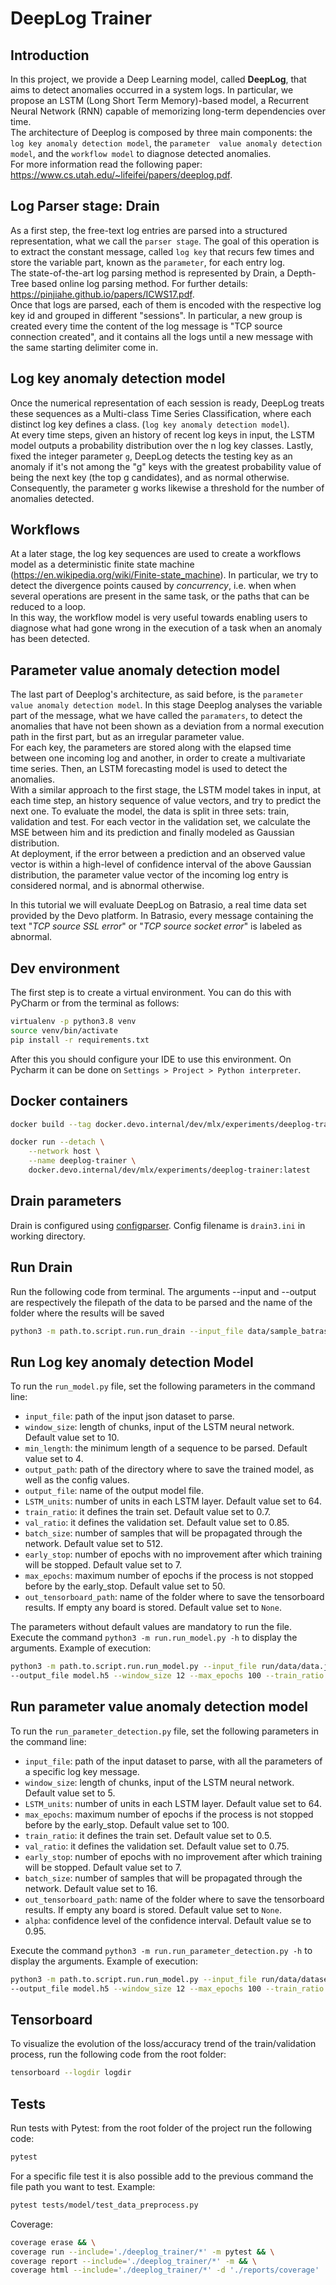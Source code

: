 # DeepLog Trainer

## Introduction

In this project, we provide a Deep Learning model, called **DeepLog**, that aims to detect anomalies occurred in a 
system logs. In particular, we propose an LSTM (Long Short Term Memory)-based model, a Recurrent Neural Network (RNN) 
capable of memorizing long-term dependencies over time.\
The architecture of Deeplog is composed by three main components: the `log key anomaly detection model`, the `parameter 
value anomaly detection model`, and the `workflow model` to diagnose detected anomalies.   
For more information read the following paper: https://www.cs.utah.edu/~lifeifei/papers/deeplog.pdf.

## Log Parser stage: Drain

As a first step, the free-text log entries are parsed into a structured representation, what we call the 
`parser stage`. The goal of this operation is to extract the constant message, called `log key` that recurs few times 
and store the variable part, known as the `parameter`, for each entry log. \
The state-of-the-art log parsing method is represented by Drain, a Depth-Tree based online log parsing method. 
For further details: https://pinjiahe.github.io/papers/ICWS17.pdf. \
Once that logs are parsed, each of them is encoded with the respective log key id and grouped in different "sessions". 
In particular, a new group is created every time the content of the log message is "TCP source connection created", 
and it contains all the logs until a new message with the same starting delimiter come in. 

## Log key anomaly detection model

Once the numerical representation of each session is ready, DeepLog treats these sequences as a Multi-class Time Series
Classification,  where each distinct log key defines a class. (`log key anomaly detection model`).\
At every time steps, given an  history of recent log keys in input, the LSTM model outputs a probability distribution 
over the n log key classes. Lastly, fixed the integer parameter `g`, DeepLog detects the testing key as an anomaly if 
it's not among the "g" keys with the greatest probability value of being the next key (the top g candidates), and as
normal otherwise. Consequently, the parameter g works likewise a threshold for the number of anomalies detected.

## Workflows

At a later stage, the log key sequences are used to create a workflows model as a deterministic finite state machine 
(https://en.wikipedia.org/wiki/Finite-state_machine). In particular, we try to detect the divergence points caused by 
*concurrency*, i.e. when when several operations are present in the same task, or the paths that can be reduced to a 
loop.\
In this way, the workflow model is very useful towards enabling users to diagnose what had gone wrong in the execution 
of a task when an anomaly has been detected.

## Parameter value anomaly detection model

The last part of Deeplog's architecture, as said before, is the `parameter value anomaly detection model`. In this stage 
Deeplog analyses the variable part of the message, what we have called the `paramaters`, to detect the anomalies that 
have not been shown as a deviation from a normal execution path in the first part, but as an irregular parameter value.\
For each key, the parameters are stored along with the elapsed time between one incoming log and another, in order to 
create a multivariate time series. Then, an LSTM forecasting model is used to detect the anomalies. \
With a similar approach to the first stage, the LSTM model takes in input, at each time step, an history sequence of 
value vectors, and try to predict the next one. To evaluate the model, the data is split in three sets: train, 
validation and test. For each vector in the validation set, we calculate the MSE between him and its prediction 
and finally modeled as Gaussian distribution. \
At deployment, if the error between a prediction and an observed value vector is within a high-level of confidence 
interval of the above Gaussian distribution, the parameter value vector of the incoming log entry is considered normal,
and is abnormal otherwise. 

In this tutorial we will evaluate DeepLog on Batrasio, a real time data set provided by the Devo platform. 
In Batrasio, every message containing the text "*TCP source SSL error*" or "*TCP source socket error*" is labeled as 
abnormal.

## Dev environment

The first step is to create a virtual environment. You can do this with PyCharm or from the terminal as follows:

```sh
virtualenv -p python3.8 venv
source venv/bin/activate
pip install -r requirements.txt
```

After this you should configure your IDE to use this environment.
On Pycharm it can be done on `Settings > Project > Python interpreter`.

## Docker containers

```sh
docker build --tag docker.devo.internal/dev/mlx/experiments/deeplog-trainer:latest .
```

```sh
docker run --detach \
    --network host \
    --name deeplog-trainer \
    docker.devo.internal/dev/mlx/experiments/deeplog-trainer:latest
```
## Drain parameters

Drain is configured using [configparser](https://docs.python.org/3.4/library/configparser.html).
Config filename is `drain3.ini` in working directory.

## Run Drain

Run the following code from terminal. The arguments --input and --output are respectively the filepath of the data to 
be parsed and the name of the folder where the results will be saved 
```sh
python3 -m path.to.script.run.run_drain --input_file data/sample_batrasio.log --output_path batrasio_result
```

## Run Log key anomaly detection Model

To run the `run_model.py` file, set the following parameters in the command line:
+ `input_file`: path of the input json dataset to parse.
+ `window_size`: length of chunks, input of the LSTM neural network. Default value set to 10.
+ `min_length`: the minimum length of a sequence to be parsed. Default value set to 4.
+ `output_path`: path of the directory where to save the trained model, as well as the config values.
+ `output_file`: name of the output model file.
+ `LSTM_units`: number of units in each LSTM layer. Default value set to 64.
+ `train_ratio`: it defines the train set. Default value set to 0.7.
+ `val_ratio`: it defines the validation set. Default value set to 0.85.
+ `batch_size`: number of samples that will be propagated through the network. Default value set to 512.
+ `early_stop`: number of epochs with no improvement after which training will be stopped. Default value set to 7.
+ `max_epochs`: maximum number of epochs if the process is not stopped before by the early_stop. Default value set to 50.
+ `out_tensorboard_path`: name of the folder where to save the tensorboard results. If empty any board is stored. 
  Default value set to `None`.

The parameters without default values are mandatory to run the file.  
Execute the command `python3 -m run.run_model.py -h` to display the arguments.
Example of execution:
```sh
python3 -m path.to.script.run.run_model.py --input_file run/data/data.json --output_path model_result  
--output_file model.h5 --window_size 12 --max_epochs 100 --train_ratio 0.5 --val_ratio 0.75 --out_tensorboard_path logdir
```

## Run parameter value anomaly detection model

To run the `run_parameter_detection.py` file, set the following parameters in the command line:
+ `input_file`: path of the input dataset to parse, with all the parameters of a specific log key message.
+ `window_size`: length of chunks, input of the LSTM neural network. Default value set to 5.
+ `LSTM_units`: number of units in each LSTM layer. Default value set to 64.
+ `max_epochs`: maximum number of epochs if the process is not stopped before by the early_stop. Default value set to 100.
+ `train_ratio`: it defines the train set. Default value set to 0.5.
+ `val_ratio`: it defines the validation set. Default value set to 0.75.
+ `early_stop`: number of epochs with no improvement after which training will be stopped. Default value set to 7.
+ `batch_size`: number of samples that will be propagated through the network. Default value set to 16.
+ `out_tensorboard_path`: name of the folder where to save the tensorboard results. If empty any board is stored. 
  Default value set to `None`.
+ `alpha`: confidence level of the confidence interval. Default value se to 0.95.

Execute the command `python3 -m run.run_parameter_detection.py -h` to display the arguments.
Example of execution:
```sh
python3 -m path.to.script.run.run_model.py --input_file run/data/dataset.json --output_path model_result  
--output_file model.h5 --window_size 12 --max_epochs 100 --train_ratio 0.5 --val_ratio 0.75 --out_tensorboard_path logdir
```
## Tensorboard

To visualize the evolution of the loss/accuracy trend of the train/validation process, run the following code from the 
root folder:
```sh
tensorboard --logdir logdir
```
## Tests

Run tests with Pytest: from the root folder of the project run the following code:
```sh
pytest 
```
For a specific file test it is also possible add to the previous command the file path you want to test. Example:
```sh
pytest tests/model/test_data_preprocess.py
```
Coverage:
```sh
coverage erase && \
coverage run --include='./deeplog_trainer/*' -m pytest && \
coverage report --include='./deeplog_trainer/*' -m && \
coverage html --include='./deeplog_trainer/*' -d './reports/coverage'

```
